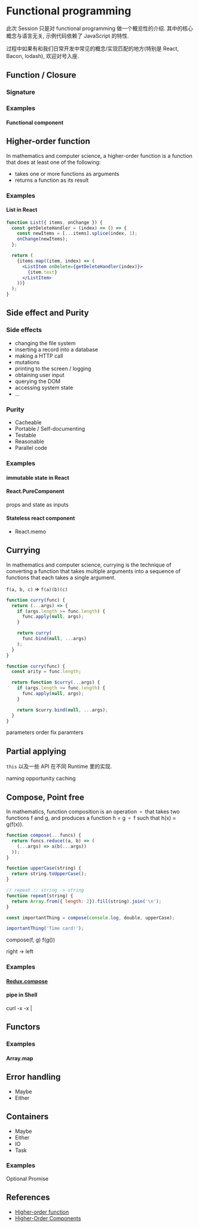 # Functional programming

此次 Session 只是对 functional programming 做一个概览性的介绍. 其中的核心概念与语言无关, 示例代码依赖了 JavaScript 的特性.

过程中如果有和我们日常开发中常见的概念/实现匹配的地方(特别是 React, Bacon, lodash), 欢迎对号入座.

## Function / Closure

### Signature

### Examples

#### Functional component

## Higher-order function

In mathematics and computer science, a higher-order function is a function that does at least one of the following:

- takes one or more functions as arguments
- returns a function as its result

### Examples

#### List in React

```jsx
function List({ items, onChange }) {
  const getDeleteHandler = (index) => () => {
    const newItems = [...items].splice(index, 1);
    onChange(newItems);
  };

  return (
    {items.map((item, index) => (
      <ListItem onDelete={getDeleteHandler(index)}>
        {item.text}
      </ListItem>
    ))}  
  );
}
```

## Side effect and Purity

### Side effects

- changing the file system
- inserting a record into a database
- making a HTTP call
- mutations
- printing to the screen / logging
- obtaining user input
- querying the DOM
- accessing system state
- ...

### Purity

- Cacheable
- Portable / Self-documenting
- Testable
- Reasonable
- Parallel code

### Examples

#### immutable state in React
#### React.PureComponent
  props and state as inputs
#### Stateless react component
  - React.memo

## Currying

In mathematics and computer science, currying is the technique of converting a function that takes multiple arguments into a sequence of functions that each takes a single argument. 

`f(a, b, c)` => `f(a)(b)(c)`

```js
function curry(func) {
  return (...args) => {
    if (args.length >= func.length) {
      func.apply(null, args);
    }

    return curry(
      func.bind(null, ...args)
    );
  }
}

function curry(func) {
  const arity = func.length;

  return function $curry(...args) {
    if (args.length >= func.length) {
      func.apply(null, args);
    }

    return $curry.bind(null, ...args);
  }
}
```

parameters order
fix paramters

## Partial applying

`this` 以及一些 API 在不同 Runtime 里的实现.

naming opportunity
caching

## Compose, Point free

In mathematics, function composition is an operation  ∘  that takes two functions f and g, and produces a function h = g  ∘  f such that h(x) = g(f(x)).

```js
function compose(...funcs) {
  return funcs.reduce((a, b) => (
    (...args) => a(b(...args))
  ));
}

function upperCase(string) {
  return string.toUpperCase();
}

// repeat :: string -> string
function repeat(string) {
  return Array.from({ length: 2}).fill(string).join('\n');
}

const importantThing = compose(console.log, double, upperCase);

importantThing('Time card!');
```

compose(f, g)
f(g())

right -> left

### Examples

#### [Redux.compose](https://github.com/reduxjs/redux/blob/master/src/compose.ts)

#### pipe in Shell

curl -x -x | 

## Functors

### Examples

#### Array.map

## Error handling

- Maybe
- Either

## Containers

- Maybe
- Either
- IO
- Task

### Examples

Optional
Promise

## References

- [Higher-order function](https://en.wikipedia.org/wiki/Higher-order_function)
- [Higher-Order Components](https://reactjs.org/docs/higher-order-components.html)

[](https://en.wikipedia.org/wiki/Currying)
[](https://en.wikipedia.org/wiki/Function_composition)